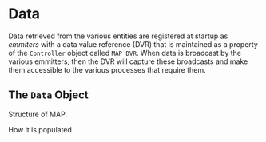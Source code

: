 # Data
Data retrieved from the various entities are registered at startup as *emmiters* with a data value reference (DVR) that is maintained as a property of the ``Controller`` object called ``MAP DVR``.  When data is broadcast by the various emmitters, then the DVR will capture these broadcasts and make them accessible to the various processes that require them.

  ## The ``Data`` Object

Structure of MAP.  

How it is populated

